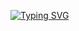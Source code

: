 [![Typing SVG](https://readme-typing-svg.herokuapp.com?font=Kode+Mono&pause=300&color=28F71A&random=false&width=435&lines=Welcome,+Pilgrims!;Here+be+dragons...;...and+perhaps+some+untested+code...;So+have+a+look+around!;+)](https://git.io/typing-svg)
<!--
**arkahcuk/arkahcuk** is a ✨ _special_ ✨ repository because its `README.md` (this file) appears on your GitHub profile.

Here are some ideas to get you started:

- 🔭 I’m currently working on ...
- 🌱 I’m currently learning ...
- 👯 I’m looking to collaborate on ...
- 🤔 I’m looking for help with ...
- 💬 Ask me about ...
- 📫 How to reach me: ...
- 😄 Pronouns: ...
- ⚡ Fun fact: ...
-->
